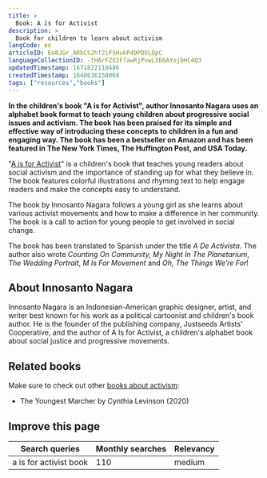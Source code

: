 ```yaml
---
title: >
  Book: A is for Activist
description: >
  Book for children to learn about activism
langCode: en
articleID: Eo8JGr_ARbCS2hf2iFSHukP49PDVLQpC
languageCollectionID: -tHArFZX2F7awRjPvwLXE6AYojbHC4Q3
updatedTimestamp: 1671822118486
createdTimestamp: 1648636158068
tags: ["resources","books"]
---
```


**In the children's book "A is for Activist", author Innosanto Nagara uses an alphabet book format to teach young children about progressive social issues and activism. The book has been praised for its simple and effective way of introducing these concepts to children in a fun and engaging way. The book has been a bestseller on Amazon and has been featured in The New York Times, The Huffington Post, and USA Today.**

"[A is for Activist](http://aisforactivist.org/childrens_books_for_the_99/a-is-for-activist/)" is a children's book that teaches young readers about social activism and the importance of standing up for what they believe in. The book features colorful illustrations and rhyming text to help engage readers and make the concepts easy to understand.

The book by Innosanto Nagara follows a young girl as she learns about various activist movements and how to make a difference in her community. The book is a call to action for young people to get involved in social change.

The book has been translated to Spanish under the title _A De Activista_. The author also wrote _Counting On Community, My Night In The Planetarium_, _The Wedding Portrait_, _M Is For Movement_ and _Oh, The Things We’re For_!

## About Innosanto Nagara

Innosanto Nagara is an Indonesian-American graphic designer, artist, and writer best known for his work as a political cartoonist and children's book author. He is the founder of the publishing company, Justseeds Artists' Cooperative, and the author of A Is for Activist, a children's alphabet book about social justice and progressive movements.

## Related books

Make sure to check out other [books about activism](/resources/books):

-   The Youngest Marcher by Cynthia Levinson (2020)

## Improve this page

<div><table><thead><tr><th>Search queries</th><th>Monthly searches</th><th>Relevancy</th></tr></thead><tbody><tr><td>a is for activist book</td><td>110</td><td>medium</td></tr></tbody></table></div>